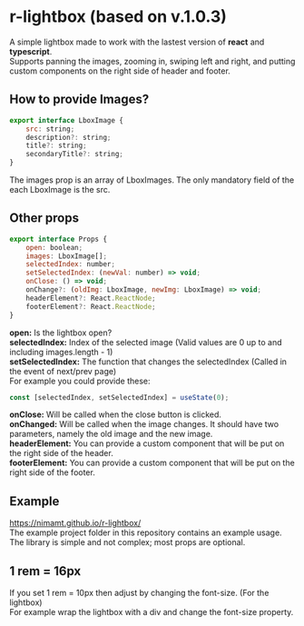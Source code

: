 # r-lightbox (based on v.1.0.3)

A simple lightbox made to work with the lastest version of <strong>react</strong> and <strong>typescript</strong>.  
Supports panning the images, zooming in, swiping left and right, and putting custom components on the right side of header and footer.

## How to provide Images?

```jsx
export interface LboxImage {
    src: string;
    description?: string;
    title?: string;
    secondaryTitle?: string;
}
```

The images prop is an array of LboxImages. The only mandatory field of the each LboxImage is the src.

## Other props

```jsx
export interface Props {
    open: boolean;
    images: LboxImage[];
    selectedIndex: number;
    setSelectedIndex: (newVal: number) => void;
    onClose: () => void;
    onChange?: (oldImg: LboxImage, newImg: LboxImage) => void;
    headerElement?: React.ReactNode;
    footerElement?: React.ReactNode;
}
```

**open:** Is the lightbox open?  
**selectedIndex:** Index of the selected image (Valid values are 0 up to and including images.length - 1)  
**setSelectedIndex:** The function that changes the selectedIndex (Called in the event of next/prev page)  
For example you could provide these:

```jsx
const [selectedIndex, setSelectedIndex] = useState(0);
```

**onClose:** Will be called when the close button is clicked.  
**onChanged:** Will be called when the image changes. It should have two parameters, namely the old image and the new image.  
**headerElement:** You can provide a custom component that will be put on the right side of the header.  
**footerElement:** You can provide a custom component that will be put on the right side of the footer.

## Example

https://nimamt.github.io/r-lightbox/  
The example project folder in this repository contains an example usage.  
The library is simple and not complex; most props are optional.

## 1 rem = 16px

If you set 1 rem = 10px then adjust by changing the font-size. (For the lightbox)  
For example wrap the lightbox with a div and change the font-size property.
